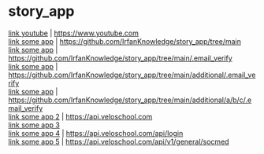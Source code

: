 # story_app

[link youtube](https://www.youtube.com) | https://www.youtube.com <br>
[link some app](https://github.com/IrfanKnowledge/story_app/tree/main) | https://github.com/IrfanKnowledge/story_app/tree/main <br>
[link some app](https://github.com/IrfanKnowledge/story_app/tree/main/.email_verify) | https://github.com/IrfanKnowledge/story_app/tree/main/.email_verify <br>
[link some app](https://github.com/IrfanKnowledge/story_app/tree/main/additional/.email_verify) | https://github.com/IrfanKnowledge/story_app/tree/main/additional/.email_verify <br>
[link some app](https://github.com/IrfanKnowledge/story_app/tree/main/additional/a/b/c/.email_verify) | https://github.com/IrfanKnowledge/story_app/tree/main/additional/a/b/c/.email_verify <br>
[link some app 2](https://api.veloschool.com) | https://api.veloschool.com <br>
[link some app 3](https://api.veloschool.com/.well-known/assetlinks.json) <br>
[link some app 4](https://api.veloschool.com/api/login) | https://api.veloschool.com/api/login <br>
[link some app 5](https://api.veloschool.com/api/v1/general/socmed) | https://api.veloschool.com/api/v1/general/socmed <br>
